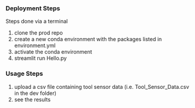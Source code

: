 ### Deployment Steps
Steps done via a terminal
1. clone the prod repo
2. create a new conda environment with the packages listed in environment.yml
3. activate the conda environment
4. streamlit run Hello.py

### Usage Steps
1. upload a csv file containing tool sensor data (i.e. Tool_Sensor_Data.csv in the dev folder)
2. see the results
